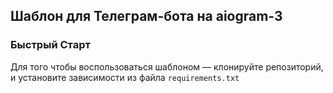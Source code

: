 ## Шаблон для Телеграм-бота на aiogram-3

### Быстрый Старт
Для того чтобы воспользоваться шаблоном — клонируйте репозиторий, 
и установите зависимости из файла <code>requirements.txt</code>

